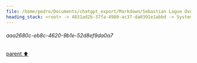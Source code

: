 ```yaml
---
file: /home/pedro/Documents/chatgpt_export/Markdown/Sebastian Lague Overview.md
heading_stack: <root> -> 4831ad2b-37fa-4980-ac37-da0391e1abbd -> System -> a40fe37a-3fec-4a8f-b24e-f0a96485b03a -> System -> aaa2c3d4-d93d-4fa9-afc6-8865536db17f -> User -> 89be3d41-71ae-4c92-bc0b-4412cd798f60 -> Assistant -> aaa2ab7f-557f-495c-8356-b1af510c42a2 -> User -> b40ac0df-3d2a-4526-81c7-11be97dcd4ea -> Assistant -> aaa2680c-eb8c-4620-9b1e-52d8ef9da0a7
---
```

###### aaa2680c-eb8c-4620-9b1e-52d8ef9da0a7
[parent ⬆️](#89be3d41-71ae-4c92-bc0b-4412cd798f60)
